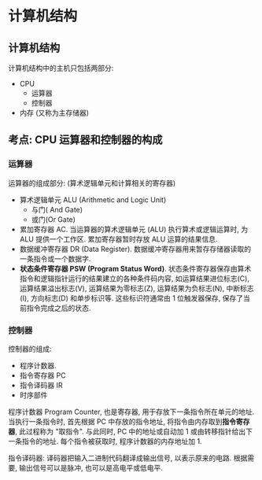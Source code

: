 # 计算机结构

## 计算机结构

计算机结构中的主机只包括两部分:

+ CPU
  + 运算器
  + 控制器
+ 内存 (又称为主存储器)

## 考点: CPU 运算器和控制器的构成

### 运算器

运算器的组成部分: (算术逻辑单元和计算相关的寄存器)

+ 算术逻辑单元 ALU (Arithmetic and Logic Unit)
  + 与门( And Gate)
  + 或门(Or Gate)
+ 累加寄存器 AC. 当运算器的算术逻辑单元 (ALU) 执行算术或逻辑运算时, 为 ALU 提供一个工作区. 累加寄存器暂时存放 ALU 运算的结果信息.
+ 数据缓冲寄存器 DR (Data Register). 数据缓冲寄存器用来暂存存储器读取的一条指令或一个数据字.
+ **状态条件寄存器 PSW (Program Status Word)**. 状态条件寄存器保存由算术指令和逻辑指针运行的结果建立的各种条件码内容, 如运算结果进位标志(C), 运算结果溢出标志(V), 运算结果为零标志(Z), 运算结果为负标志(N), 中断标志(I), 方向标志(D) 和单步标识等. 这些标识符通常由 1 位触发器保存, 保存了当前指令完成之后的状态.

### 控制器

控制器的组成:

+ 程序计数器. 
+ 指令寄存器 PC
+ 指令译码器 IR
+ 时序部件

程序计数器 Program Counter, 也是寄存器, 用于存放下一条指令所在单元的地址. 当执行一条指令时, 首先根据 PC 中存放的指令地址, 将指令由内存取到**指令寄存器**, 此过程称为 "取指令". 与此同时, PC 中的地址或自动加 1 或由转移指针给出下一条指令的地址. 每个指令被获取时, 程序计数器的内存地址加 1.

指令译码器: 译码器把输入二进制代码翻译成输出信号, 以表示原来的电路. 根据需要, 输出信号可以是脉冲, 也可以是高电平或低电平.




